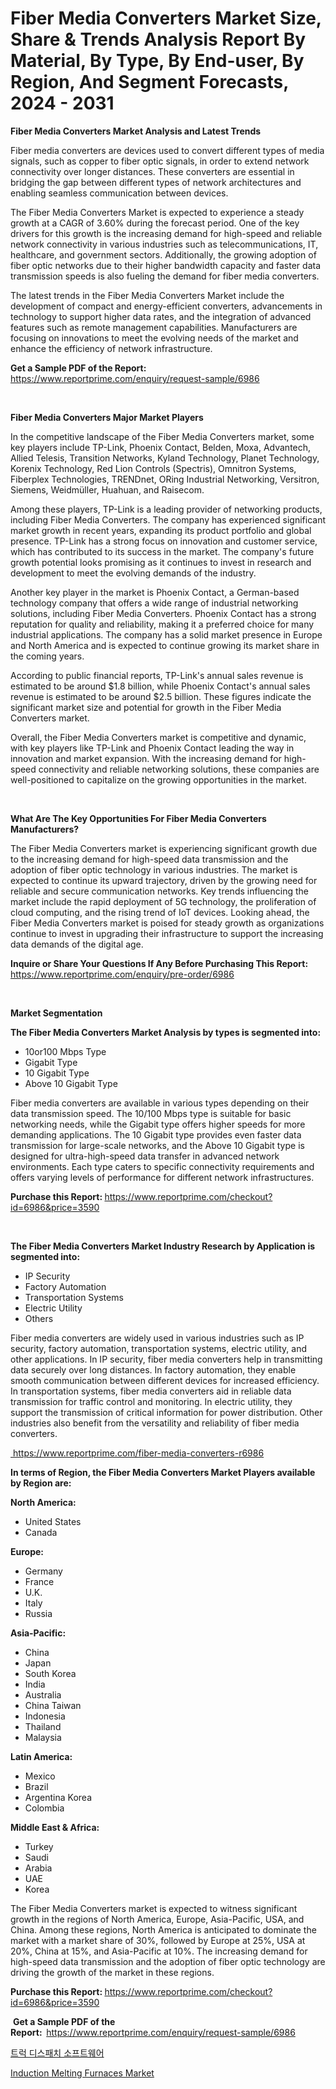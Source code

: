 <p><h1>Fiber Media Converters Market Size, Share & Trends Analysis Report By Material, By Type, By End-user, By Region, And Segment Forecasts, 2024 - 2031</h1></p><p><strong>Fiber Media Converters Market Analysis and Latest Trends</strong></p>
<p><p>Fiber media converters are devices used to convert different types of media signals, such as copper to fiber optic signals, in order to extend network connectivity over longer distances. These converters are essential in bridging the gap between different types of network architectures and enabling seamless communication between devices.</p><p>The Fiber Media Converters Market is expected to experience a steady growth at a CAGR of 3.60% during the forecast period. One of the key drivers for this growth is the increasing demand for high-speed and reliable network connectivity in various industries such as telecommunications, IT, healthcare, and government sectors. Additionally, the growing adoption of fiber optic networks due to their higher bandwidth capacity and faster data transmission speeds is also fueling the demand for fiber media converters.</p><p>The latest trends in the Fiber Media Converters Market include the development of compact and energy-efficient converters, advancements in technology to support higher data rates, and the integration of advanced features such as remote management capabilities. Manufacturers are focusing on innovations to meet the evolving needs of the market and enhance the efficiency of network infrastructure.</p></p>
<p><strong>Get a Sample PDF of the Report:&nbsp;</strong> <a href="https://www.reportprime.com/enquiry/request-sample/6986">https://www.reportprime.com/enquiry/request-sample/6986</a></p>
<p>&nbsp;</p>
<p><strong>Fiber Media Converters Major Market Players</strong></p>
<p><p>In the competitive landscape of the Fiber Media Converters market, some key players include TP-Link, Phoenix Contact, Belden, Moxa, Advantech, Allied Telesis, Transition Networks, Kyland Technology, Planet Technology, Korenix Technology, Red Lion Controls (Spectris), Omnitron Systems, Fiberplex Technologies, TRENDnet, ORing Industrial Networking, Versitron, Siemens, Weidmüller, Huahuan, and Raisecom.</p><p>Among these players, TP-Link is a leading provider of networking products, including Fiber Media Converters. The company has experienced significant market growth in recent years, expanding its product portfolio and global presence. TP-Link has a strong focus on innovation and customer service, which has contributed to its success in the market. The company's future growth potential looks promising as it continues to invest in research and development to meet the evolving demands of the industry.</p><p>Another key player in the market is Phoenix Contact, a German-based technology company that offers a wide range of industrial networking solutions, including Fiber Media Converters. Phoenix Contact has a strong reputation for quality and reliability, making it a preferred choice for many industrial applications. The company has a solid market presence in Europe and North America and is expected to continue growing its market share in the coming years.</p><p>According to public financial reports, TP-Link's annual sales revenue is estimated to be around $1.8 billion, while Phoenix Contact's annual sales revenue is estimated to be around $2.5 billion. These figures indicate the significant market size and potential for growth in the Fiber Media Converters market.</p><p>Overall, the Fiber Media Converters market is competitive and dynamic, with key players like TP-Link and Phoenix Contact leading the way in innovation and market expansion. With the increasing demand for high-speed connectivity and reliable networking solutions, these companies are well-positioned to capitalize on the growing opportunities in the market.</p></p>
<p>&nbsp;</p>
<p><strong>What Are The Key Opportunities For Fiber Media Converters Manufacturers?</strong></p>
<p><p>The Fiber Media Converters market is experiencing significant growth due to the increasing demand for high-speed data transmission and the adoption of fiber optic technology in various industries. The market is expected to continue its upward trajectory, driven by the growing need for reliable and secure communication networks. Key trends influencing the market include the rapid deployment of 5G technology, the proliferation of cloud computing, and the rising trend of IoT devices. Looking ahead, the Fiber Media Converters market is poised for steady growth as organizations continue to invest in upgrading their infrastructure to support the increasing data demands of the digital age.</p></p>
<p><strong>Inquire or Share Your Questions If Any Before Purchasing This Report:</strong> <a href="https://www.reportprime.com/enquiry/pre-order/6986">https://www.reportprime.com/enquiry/pre-order/6986</a></p>
<p>&nbsp;</p>
<p><strong>Market Segmentation</strong></p>
<p><strong>The Fiber Media Converters Market Analysis by types is segmented into:</strong></p>
<p><ul><li>10or100 Mbps Type</li><li>Gigabit Type</li><li>10 Gigabit Type</li><li>Above 10 Gigabit Type</li></ul></p>
<p><p>Fiber media converters are available in various types depending on their data transmission speed. The 10/100 Mbps type is suitable for basic networking needs, while the Gigabit type offers higher speeds for more demanding applications. The 10 Gigabit type provides even faster data transmission for large-scale networks, and the Above 10 Gigabit type is designed for ultra-high-speed data transfer in advanced network environments. Each type caters to specific connectivity requirements and offers varying levels of performance for different network infrastructures.</p></p>
<p><strong>Purchase this Report:&nbsp;</strong><a href="https://www.reportprime.com/checkout?id=6986&price=3590">https://www.reportprime.com/checkout?id=6986&price=3590</a></p>
<p>&nbsp;</p>
<p><strong>The Fiber Media Converters Market Industry Research by Application is segmented into:</strong></p>
<p><ul><li>IP Security</li><li>Factory Automation</li><li>Transportation Systems</li><li>Electric Utility</li><li>Others</li></ul></p>
<p><p>Fiber media converters are widely used in various industries such as IP security, factory automation, transportation systems, electric utility, and other applications. In IP security, fiber media converters help in transmitting data securely over long distances. In factory automation, they enable smooth communication between different devices for increased efficiency. In transportation systems, fiber media converters aid in reliable data transmission for traffic control and monitoring. In electric utility, they support the transmission of critical information for power distribution. Other industries also benefit from the versatility and reliability of fiber media converters.</p></p>
<p><a href="https://www.reportprime.com/fiber-media-converters-r6986">&nbsp;https://www.reportprime.com/fiber-media-converters-r6986</a></p>
<p><strong>In terms of Region, the Fiber Media Converters Market Players available by Region are:</strong></p>
<p>
    <p> <strong> North America: </strong>
        <ul>
            <li>United States</li>
            <li>Canada</li>
        </ul>
        </p> 
    <p> <strong> Europe: </strong>
        <ul>
            <li>Germany</li>
            <li>France</li>
            <li>U.K.</li>
            <li>Italy</li>
            <li>Russia</li>
        </ul>
        </p> 
    <p> <strong> Asia-Pacific: </strong>
        <ul>
            <li>China</li>
            <li>Japan</li>
            <li>South Korea</li>
            <li>India</li>
            <li>Australia</li>
            <li>China Taiwan</li>
            <li>Indonesia</li>
            <li>Thailand</li>
            <li>Malaysia</li>
        </ul>
        </p> 
    <p> <strong> Latin America: </strong>
        <ul>
            <li>Mexico</li>
            <li>Brazil</li>
            <li>Argentina Korea</li>
            <li>Colombia</li>
        </ul>
        </p> 
    <p> <strong> Middle East & Africa: </strong>
        <ul>
            <li>Turkey</li>
            <li>Saudi</li>
            <li>Arabia</li>
            <li>UAE</li>
            <li>Korea</li>
        </ul>
    </p>
    </p>
<p><p>The Fiber Media Converters market is expected to witness significant growth in the regions of North America, Europe, Asia-Pacific, USA, and China. Among these regions, North America is anticipated to dominate the market with a market share of 30%, followed by Europe at 25%, USA at 20%, China at 15%, and Asia-Pacific at 10%. The increasing demand for high-speed data transmission and the adoption of fiber optic technology are driving the growth of the market in these regions.</p></p>
<p><strong>Purchase this Report: </strong><a href="https://www.reportprime.com/checkout?id=6986&price=3590">https://www.reportprime.com/checkout?id=6986&price=3590</a></p>
<p>&nbsp;<strong>Get a Sample PDF of the Report:&nbsp;&nbsp;</strong><a href="https://www.reportprime.com/enquiry/request-sample/6986">https://www.reportprime.com/enquiry/request-sample/6986</a></p>
<p><strong></strong></p>
<p><p><a href="https://medium.com/@matthiasdkins856/%ED%8A%B8%EB%9F%AD-%EB%94%94%EC%8A%A4%ED%8C%A8%EC%B9%98-%EC%86%8C%ED%94%84%ED%8A%B8%EC%9B%A8%EC%96%B4-%EC%8B%9C%EC%9E%A5-%EA%B7%9C%EB%AA%A8-%EB%B0%8F-%EC%8B%9C%EC%9E%A5-%EB%8F%99%ED%96%A5-%EC%A0%84%EB%B0%98%EC%A0%81%EC%9D%B8-%EC%82%B0%EC%97%85-%EA%B0%9C%EC%9A%94-2024%EC%97%90%EC%84%9C-2031%EA%B9%8C%EC%A7%80-909a152af38c">트럭 디스패치 소프트웨어</a></p><p><a href="https://view.publitas.com/reportprime-1/induction-melting-furnaces-market-size-share-trends-analysis-report-by-material-by-type-by-end-user-by-region-and-segment-forecasts-2024-2031/">Induction Melting Furnaces Market</a></p></p>